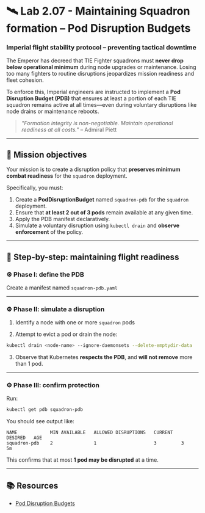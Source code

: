 # 🛰️ Lab 2.07 - Maintaining Squadron formation – Pod Disruption Budgets

### **Imperial flight stability protocol – preventing tactical downtime**

The Emperor has decreed that TIE Fighter squadrons must **never drop below operational minimum** during node upgrades or maintenance. Losing too many fighters to routine disruptions jeopardizes mission readiness and fleet cohesion.

To enforce this, Imperial engineers are instructed to implement a **Pod Disruption Budget (PDB)** that ensures at least a portion of each TIE squadron remains active at all times—even during voluntary disruptions like node drains or maintenance reboots.

> _"Formation integrity is non-negotiable. Maintain operational readiness at all costs."_ – Admiral Piett

---

## 🎯 Mission objectives

Your mission is to create a disruption policy that **preserves minimum combat readiness** for the `squadron` deployment.

Specifically, you must:

1. Create a **PodDisruptionBudget** named `squadron-pdb` for the `squadron` deployment.
2. Ensure that **at least 2 out of 3 pods** remain available at any given time.
3. Apply the PDB manifest declaratively.
4. Simulate a voluntary disruption using `kubectl drain` and **observe enforcement** of the policy.

---

## 🧭 Step-by-step: maintaining flight readiness

### ⚙️ Phase I: define the PDB

Create a manifest named `squadron-pdb.yaml`

---

### ⚙️ Phase II: simulate a disruption

1. Identify a node with one or more `squadron` pods

2. Attempt to evict a pod or drain the node:

```bash
kubectl drain <node-name> --ignore-daemonsets --delete-emptydir-data
```

3. Observe that Kubernetes **respects the PDB**, and **will not remove** more than 1 pod.

---

### ⚙️ Phase III: confirm protection

Run:

```bash
kubectl get pdb squadron-pdb
```

You should see output like:

```
NAME            MIN AVAILABLE   ALLOWED DISRUPTIONS   CURRENT   DESIRED   AGE
squadron-pdb    2               1                     3         3         5m
```

This confirms that at most **1 pod may be disrupted** at a time.

---

## 📚 Resources

- [Pod Disruption Budgets](https://kubernetes.io/docs/concepts/workloads/pods/disruptions/)
